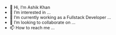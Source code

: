 - 👋 Hi, I’m Ashik Khan
- 👀 I’m interested in ...
- 🌱 I’m currently working as a Fullstack Developer ...
- 💞️ I’m looking to collaborate on ...
- 📫 How to reach me ...

<!---
ashikXpress/ashikXpress is a ✨ special ✨ repository because its `README.md` (this file) appears on your GitHub profile.
You can click the Preview link to take a look at your changes.
--->
